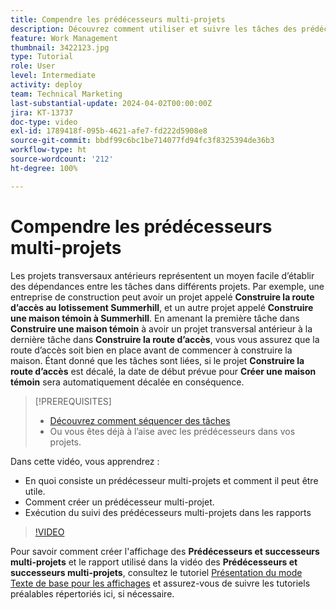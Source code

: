 ```yaml
---
title: Compendre les prédécesseurs multi-projets
description: Découvrez comment utiliser et suivre les tâches des prédécesseurs pour 2 projets ou plus.
feature: Work Management
thumbnail: 3422123.jpg
type: Tutorial
role: User
level: Intermediate
activity: deploy
team: Technical Marketing
last-substantial-update: 2024-04-02T00:00:00Z
jira: KT-13737
doc-type: video
exl-id: 1789418f-095b-4621-afe7-fd222d5908e8
source-git-commit: bbdf99c6bc1be714077fd94fc3f8325394de36b3
workflow-type: ht
source-wordcount: '212'
ht-degree: 100%

---
```


# Compendre les prédécesseurs multi-projets

Les projets transversaux antérieurs représentent un moyen facile d’établir des dépendances entre les tâches dans différents projets. Par exemple, une entreprise de construction peut avoir un projet appelé **Construire la route d’accès au lotissement Summerhill**, et un autre projet appelé **Construire une maison témoin à Summerhill**. En amenant la première tâche dans **Construire une maison témoin** à avoir un projet transversal antérieur à la dernière tâche dans **Construire la route d’accès**, vous vous assurez que la route d’accès soit bien en place avant de commencer à construire la maison. Étant donné que les tâches sont liées, si le projet **Construire la route d’accès** est décalé, la date de début prévue pour **Créer une maison témoin** sera automatiquement décalée en conséquence.

>[!PREREQUISITES]
>
>* [Découvrez comment séquencer des tâches](https://experienceleague.adobe.com/docs/workfront-learn/tutorials-workfront/manage-work/tasks/learn-to-sequence-tasks.html?lang=fr)
>* Ou vous êtes déjà à l’aise avec les prédécesseurs dans vos projets.


Dans cette vidéo, vous apprendrez :

* En quoi consiste un prédécesseur multi-projets et comment il peut être utile.
* Comment créer un prédécesseur multi-projet.
* Exécution du suivi des prédécesseurs multi-projets dans les rapports

>[!VIDEO](https://video.tv.adobe.com/v/3422834/?quality=12&learn=on&enablevpops=1&captions=fre_fr)

Pour savoir comment créer l&#39;affichage des **Prédécesseurs et successeurs multi-projets** et le rapport utilisé dans la vidéo des **Prédécesseurs et successeurs multi-projets**, consultez le tutoriel [Présentation du mode Texte de base pour les affichages](https://experienceleague.adobe.com/docs/workfront-learn/tutorials-workfront/reporting/intermediate-reporting/basic-text-mode-for-views.html?lang=fr) et assurez-vous de suivre les tutoriels préalables répertoriés ici, si nécessaire.
